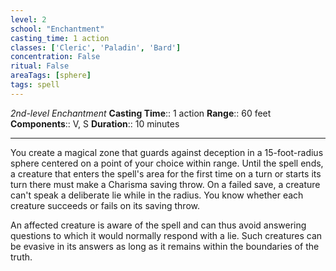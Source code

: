 ```yaml
---
level: 2
school: "Enchantment"
casting_time: 1 action
classes: ['Cleric', 'Paladin', 'Bard']
concentration: False
ritual: False
areaTags: [sphere]
tags: spell
---
```


_2nd-level Enchantment_
**Casting Time**:: 1 action
**Range**:: 60 feet
**Components**:: V, S
**Duration**:: 10 minutes

---

You create a magical zone that guards against deception in a 15-foot-radius sphere centered on a point of your choice within range. Until the spell ends, a creature that enters the spell's area for the first time on a turn or starts its turn there must make a Charisma saving throw. On a failed save, a creature can't speak a deliberate lie while in the radius. You know whether each creature succeeds or fails on its saving throw.

An affected creature is aware of the spell and can thus avoid answering questions to which it would normally respond with a lie. Such creatures can be evasive in its answers as long as it remains within the boundaries of the truth.



